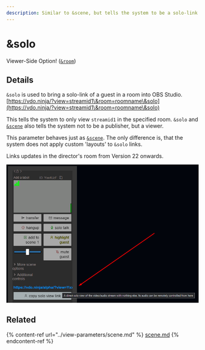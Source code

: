 ```yaml
---
description: Similar to &scene, but tells the system to be a solo-link
---
```


# \&solo

Viewer-Side Option! ([`&room`](../../general-settings/room.md))

## Details

`&solo` is used to bring a solo-link of a guest in a room into OBS Studio.\
[https://vdo.ninja/?view=streamid1\&room=roomname\&solo](https://vdo.ninja/?view=streamid1\&room=roomname\&solo)

This tells the system to only view `streamid1` in the specified room. `&solo` and [`&scene`](../view-parameters/scene.md) also tells the system not to be a publisher, but a viewer.

This parameter behaves just as [`&scene`](../view-parameters/scene.md). The only difference is, that the system does not apply custom 'layouts' to `&solo` links.

Links updates in the director's room from Version 22 onwards.

![](<../../.gitbook/assets/image (1) (3) (1).png>)

## Related

{% content-ref url="../view-parameters/scene.md" %}
[scene.md](../view-parameters/scene.md)
{% endcontent-ref %}
